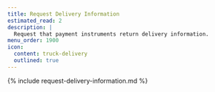 ```yaml
---
title: Request Delivery Information
estimated_read: 2
description: |
  Request that payment instruments return delivery information.
menu_order: 1900
icon:
  content: truck-delivery
  outlined: true
---
```


{% include request-delivery-information.md %}
